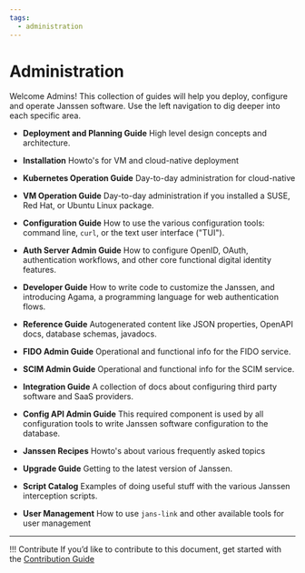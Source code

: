 ```yaml
---
tags:
  - administration
---
```


# Administration

Welcome Admins! This collection of guides will help you deploy, configure
and operate Janssen software. Use the left navigation to dig deeper into
each specific area.

* **Deployment and Planning Guide**  High level design concepts and architecture.

* **Installation** Howto's for VM and cloud-native deployment

* **Kubernetes Operation Guide** Day-to-day administration for cloud-native

* **VM Operation Guide** Day-to-day administration if you installed a SUSE,
Red Hat, or Ubuntu Linux package.

* **Configuration Guide** How to use the various configuration tools: command
line, `curl`, or the text user interface ("TUI").

* **Auth Server Admin Guide** How to configure OpenID, OAuth, authentication
workflows, and other core functional digital identity features.

* **Developer Guide** How to write code to customize the Janssen, and
introducing Agama, a programming language for web authentication flows.

* **Reference Guide** Autogenerated content like JSON properties, OpenAPI docs,
database schemas, javadocs.

* **FIDO Admin Guide** Operational and functional info for the FIDO service.

* **SCIM Admin Guide** Operational and functional info for the SCIM service.

* **Integration Guide** A collection of docs about configuring third party
software and SaaS providers.

* **Config API Admin Guide** This required component is used by all
configuration tools to write Janssen software configuration to the database.

* **Janssen Recipes** Howto's about various frequently asked topics

* **Upgrade Guide** Getting to the latest version of Janssen.

* **Script Catalog** Examples of doing useful stuff with the various Janssen
interception scripts.

* **User Management** How to use `jans-link` and other available tools for 
user management

---

!!! Contribute
If you’d like to contribute to this document, get started with the [Contribution Guide](https://docs.jans.io/head/CONTRIBUTING/#contributing-to-the-documentation)
